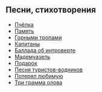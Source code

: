 ﻿---
layout: main
---

## Песни, стихотворения

* [Пчёлка](little-bee.md)
* [Память](memory.md)
* [Горными тропами](walking-a-mountain-path.md)
* [Капитаны](capitans.md)
* [Баллада об интроверте](ballad-about-introvert.md)
* [Мадемуазель](mademoiselle.md)
* [Подарок](present.md)
* [Песня туристов-водников](song-of-water-tourists.md)
* [Потерял любимую](lost-loved.md)
* [Три грамма олова](three-grams-of-tin.md)

